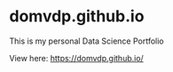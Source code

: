 # domvdp.github.io
This is my personal Data Science Portfolio

View here: https://domvdp.github.io/
